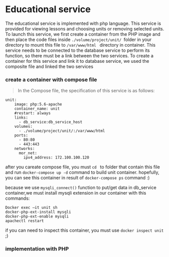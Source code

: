 
# Educational service
The educational service is implemented with php language. This service is provided for viewing lessons and choosing units or removing selected units. 
To launch this service, we first create a container from the PHP image and then place the code files inside ```./volume/project/unit/ ```folder in your directory to mount this file to ```/var/www/html ``` directory in container. 
This service needs to be connected to the database service to perform its function, so there must be a link between the two services. To create a container for this service and link it to database service, we used the composite file and linked the two services
### create a container with compose file
> In the Compose file, the specification of this service is as follows:
```docker compose
unit:
    image: php:5.6-apache
    container_name: unit
    #restart: always
    links:
      - db_service:db_service_host
    volumes:
      - ./volume/project/unit/:/var/www/html
    ports:
      - 80:80
      - 443:443
    networks:
      mor_net:
        ipv4_address: 172.100.100.120
```
after you careate compose file, you must ```cd ``` to folder that contain this file and run ```docker-compose up -d``` command to build unit container.
hopefully, you can see this container in result of ```docker-compose ps``` command :)

because we use ```mysqli_connect()``` function to put/get data in db_service container,we must install mysqli extension in our container with this commands:
```
Docker exec –it unit sh
docker-php-ext-install mysqli
docker-php-ext-enable mysqli
apachectl restart
```

if you can need to inspect this container, you must use ```docker inspect unit``` ;)

### implementation with PHP
